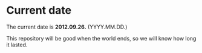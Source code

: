 # Current date

The current date is **2012.09.26.** (YYYY.MM.DD.)

This repository will be good when the world ends, so we will know how long it lasted.